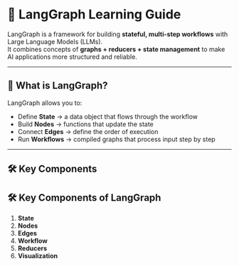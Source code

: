 # 🔗 LangGraph Learning Guide

LangGraph is a framework for building **stateful, multi-step workflows** with Large Language Models (LLMs).  
It combines concepts of **graphs + reducers + state management** to make AI applications more structured and reliable.

---

## 📖 What is LangGraph?
LangGraph allows you to:
- Define **State** → a data object that flows through the workflow
- Build **Nodes** → functions that update the state
- Connect **Edges** → define the order of execution
- Run **Workflows** → compiled graphs that process input step by step

---

## 🛠️ Key Components

## 🛠️ Key Components of LangGraph

1. **State**  
2. **Nodes**  
3. **Edges**  
4. **Workflow**  
5. **Reducers**  
6. **Visualization**